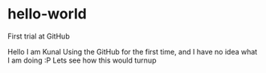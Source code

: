 # hello-world
First trial at GitHub

Hello I am Kunal
Using the GitHub for the first time, and I have no idea what I am doing :P
Lets see how this would turnup
